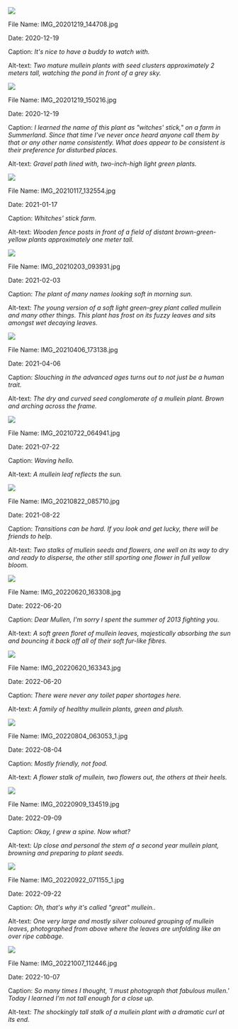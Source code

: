 ![](https://raw.githubusercontent.com/deniledam/thesis-images-2020/main/IMG_20201219_144708.jpg)

File Name: IMG_20201219_144708.jpg

Date: 2020-12-19

Caption: *It's nice to have a buddy to watch with.*

Alt-text: *Two mature mullein plants with seed clusters approximately 2 meters tall, watching the pond in front of a grey sky.*

![](https://raw.githubusercontent.com/deniledam/thesis-images-2020/main/IMG_20201219_150216.jpg)

File Name: IMG_20201219_150216.jpg

Date: 2020-12-19

Caption: *I learned the name of this plant as "witches' stick," on a farm in Summerland. Since that time I've never once heard anyone call them by that or any other name consistently. What does appear to be consistent is their preference for disturbed places.*

Alt-text: *Gravel path lined with, two-inch-high light green plants.*

![](https://raw.githubusercontent.com/deniledam/thesis-images-2021/main/IMG_20210117_132554.jpg)

File Name: IMG_20210117_132554.jpg

Date: 2021-01-17

Caption: *Whitches' stick farm.*

Alt-text: *Wooden fence posts in front of a field of distant brown-green-yellow plants approximately one meter tall.*

![](https://raw.githubusercontent.com/deniledam/thesis-images-2021/main/IMG_20210203_093931.jpg)

File Name: IMG_20210203_093931.jpg

Date: 2021-02-03

Caption: *The plant of many names looking soft in morning sun.*

Alt-text: *The young version of a soft light green-grey plant called mullein and many other things. This plant has frost on its fuzzy leaves and sits amongst wet decaying leaves.*

![](https://raw.githubusercontent.com/deniledam/thesis-images-2021/main/IMG_20210406_173138.jpg)

File Name: IMG_20210406_173138.jpg

Date: 2021-04-06

Caption: *Slouching in the advanced ages turns out to not just be a human trait.*

Alt-text: *The dry and curved seed conglomerate of a mullein plant. Brown and arching across the frame.*

![](https://raw.githubusercontent.com/deniledam/thesis-images-2021/main/IMG_20210722_064941.jpg)

File Name: IMG_20210722_064941.jpg

Date: 2021-07-22

Caption: *Waving hello.*

Alt-text: *A mullein leaf reflects the sun.*

![](https://raw.githubusercontent.com/deniledam/thesis-images-2021/main/IMG_20210822_085710.jpg)

File Name: IMG_20210822_085710.jpg

Date: 2021-08-22

Caption: *Transitions can be hard. If you look and get lucky, there will be friends to help.*

Alt-text: *Two stalks of mullein seeds and flowers, one well on its way to dry and ready to disperse, the other still sporting one flower in full yellow bloom.*

![](https://raw.githubusercontent.com/deniledam/thesis-images-2022/main/IMG_20220620_163308.jpg)

File Name: IMG_20220620_163308.jpg

Date: 2022-06-20

Caption: *Dear Mullen, I'm sorry I spent the summer of 2013 fighting you.*

Alt-text: *A soft green floret of mullein leaves, majestically absorbing the sun and bouncing it back off all of their soft fur-like fibres.*

![](https://raw.githubusercontent.com/deniledam/thesis-images-2022/main/IMG_20220620_163343.jpg)

File Name: IMG_20220620_163343.jpg

Date: 2022-06-20

Caption: *There were never any toilet paper shortages here.*

Alt-text: *A family of healthy mullein plants, green and plush.*

![](https://raw.githubusercontent.com/deniledam/thesis-images-2022/main/IMG_20220804_063053_1.jpg)

File Name: IMG_20220804_063053_1.jpg

Date: 2022-08-04

Caption: *Mostly friendly, not food.*

Alt-text: *A flower stalk of mullein, two flowers out, the others at their heels.*

![](https://raw.githubusercontent.com/deniledam/thesis-images-2022/main/IMG_20220909_134519.jpg)

File Name: IMG_20220909_134519.jpg

Date: 2022-09-09

Caption: *Okay, I grew a spine. Now what?*

Alt-text: *Up close and personal the stem of a second year mullein plant, browning and preparing to plant seeds.*

![](https://raw.githubusercontent.com/deniledam/thesis-images-2022/main/IMG_20220922_071155_1.jpg)

File Name: IMG_20220922_071155_1.jpg

Date: 2022-09-22

Caption: *Oh, that's why it's called "great" mullein..*

Alt-text: *One very large and mostly silver coloured grouping of mullein leaves, photographed from above where the leaves are unfolding like an over ripe cabbage.*

![](https://raw.githubusercontent.com/deniledam/thesis-images-2022/main/IMG_20221007_112446.jpg)

File Name: IMG_20221007_112446.jpg

Date: 2022-10-07

Caption: *So many times I thought, 'I must photograph that fabulous mullen.' Today I learned I'm not tall enough for a close up.*

Alt-text: *The shockingly tall stalk of a mullein plant with a dramatic curl at its end.*

